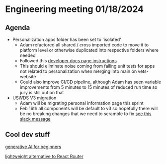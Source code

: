# Engineering meeting 01/18/2024

## Agenda

- Personalization apps folder has been set to 'isolated'
  - Adam refactored all shared / cross imported code to move it to platform level or otherwise duplicated into respective folders where needed
  - Followed this [developer docs page instructions](https://depo-platform-documentation.scrollhelp.site/developer-docs/how-to-add-your-application-to-the-allow-list)
  - This should eliminate noise coming from failing unit tests for apps not related to personalization when merging into main on vets-website
  - Could also improve CI/CD pipeline, although Adam has seen variable improvements from 5 minutes to 15 minutes of reduced run time so jury is still out on that
- USWDS V3 migration
  -  Adam will be migrating personal information page this sprint
  -  Feb 16th all components will be default to v3 so hopefully there will be no breaking changes that we need to scramble to fix [see this slack message](https://dsva.slack.com/archives/C03R5SBELQM/p1705503589174489)


## Cool dev stuff

[generative AI for beginners](https://github.com/microsoft/generative-ai-for-beginners)

[lightweight alternative to React Router](https://github.com/molefrog/wouter)
